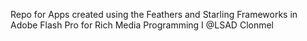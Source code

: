 Repo for Apps created using the Feathers and Starling Frameworks in Adobe Flash Pro for Rich Media Programming I @LSAD Clonmel
